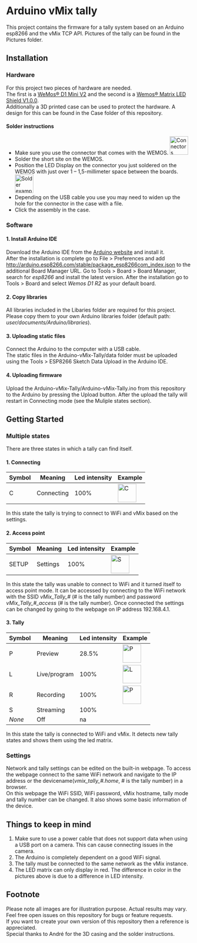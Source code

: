 # Arduino vMix tally

This project contains the firmware for a tally system based on an Arduino esp8266 and the vMix TCP API. 
Pictures of the tally can be found in the Pictures folder.  

## Installation

### Hardware

For this project two pieces of hardware are needed.  
The first is a [WeMos® D1 Mini V2](https://www.banggood.com/WeMos-D1-Mini-V2-NodeMcu-4M-Bytes-Lua-WIFI-Internet-Of-Things-Development-Board-Based-ESP8266-p-1115398.html) and the second is a [Wemos® Matrix LED Shield V1.0.0](https://www.banggood.com/Wemos-Matrix-LED-Shield-V1_0_0-For-WEMOS-D1-Mini-p-1196300.html).  
Additionally a 3D printed case can be used to protect the hardware. A design for this can be found in the Case folder of this repository.  

#### Solder instructions

* Make sure you use the connector that comes with the WEMOS. <img src="/Pictures/Connectors.jpg" alt="Connectors" width="50">
* Solder the short site on the WEMOS.  
* Position the LED Display on the connector you just soldered on the WEMOS with just over 1 – 1,5-millimeter space between the boards. <img src="/Pictures/SolderExample.jpg" alt="Solder example" width="50">
* Depending on the USB cable you use you may need to widen up the hole for the connector in the case with a file.  
* Click the assembly in the case.  

### Software

#### 1. Install Arduino IDE

Download the Arduino IDE from the [Arduino website](https://www.arduino.cc/en/main/software) and install it.  
After the installation is complete go to File > Preferences and add http://arduino.esp8266.com/stable/package_esp8266com_index.json to the additional Board Manager URL. Go to Tools > Board > Board Manager, search for *esp8266* and install the latest version. After the installation go to Tools > Board and select *Wemos D1 R2* as your default board.  

#### 2. Copy libraries

All libraries included in the Libaries folder are required for this project. Please copy them to your own Arduino libraries folder (default path: *user/documents/Arduino/libraries*).  

#### 3. Uploading static files

Connect the Arduino to the computer with a USB cable.  
The static files in the Arduino-vMix-Tally/data folder must be uploaded using the Tools > ESP8266 Sketch Data Upload in the Arduino IDE.  

#### 4. Uploading firmware

Upload the Arduino-vMix-Tally/Arduino-vMix-Tally.ino from this repository to the Arduino by pressing the Upload button. After the upload the tally will restart in Connecting mode (see the Muliple states section).  

## Getting Started

### Multiple states

There are three states in which a tally can find itself.  

#### 1. Connecting

| Symbol | Meaning      | Led intensity | Example                                               |
|--------|--------------|---------------|-------------------------------------------------------|
| C      | Connecting   | 100%          |<img src="/Pictures/Connecting.jpg" alt="C" width="50">|

In this state the tally is trying to connect to WiFi and vMix based on the settings.  

#### 2. Access point

| Symbol | Meaning      | Led intensity | Example                                               |
|--------|--------------|---------------|-------------------------------------------------------|
| SETUP  | Settings     | 100%          |<img src="/Pictures/AP%20mode.jpg" alt="S" width="50"> |

In this state the tally was unable to connect to WiFi and it turned itself to access point mode. It can be accessed by connecting to the WiFi network with the SSID *vMix_Tally_#* (# is the tally number) and password *vMix_Tally_#_access* (# is the tally number). Once connected the settings can be changed by going to the webpage on IP address 192.168.4.1.  

#### 3. Tally

| Symbol | Meaning      | Led intensity | Example                                                    |
|--------|--------------|---------------|------------------------------------------------------------|
| P      | Preview      | 28.5%         |<img src="/Pictures/Tally%20preview.jpg" alt="P" width="50">|
| L      | Live/program | 100%          |<img src="/Pictures/Tally%20live.jpg" alt="L" width="50">   |
| R      | Recording    | 100%          |<img src="/Pictures/Tally%20preview.jpg" alt="P" width="50">|
| S      | Streaming    | 100%          |                                                            |
| *None* | Off          | na            |                                                            |

In this state the tally is connected to WiFi and vMix. It detects new tally states and shows them using the led matrix.  

### Settings

Network and tally settings can be edited on the built-in webpage. To access the webpage connect to the same WiFi network and navigate to the IP address or the devicename(*vmix_tally_#.home*, # is the tally number) in a browser.  
On this webpage the WiFi SSID, WiFi password, vMix hostname, tally mode and tally number can be changed. It also shows some basic information of the device.  

## Things to keep in mind

1. Make sure to use a power cable that does not support data when using a USB port on a camera. This can cause connecting issues in the camera.  
2. The Arduino is completely dependent on a good WiFi signal.  
3. The tally must be connected to the same network as the vMix instance.  
4. The LED matrix can only display in red. The difference in color in the pictures above is due to a difference in LED intensity. 

## Footnote

Please note all images are for illustration purpose. Actual results may vary.  
Feel free open issues on this repository for bugs or feature requests.  
If you want to create your own version of this repository then a reference is appreciated.  
Special thanks to André for the 3D casing and the solder instructions.  
